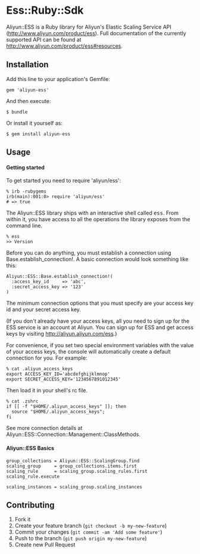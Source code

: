 # Ess::Ruby::Sdk

Aliyun::ESS is a Ruby library for Aliyun's Elastic Scaling Service API (http://www.aliyun.com/product/ess).
Full documentation of the currently supported API can be found at http://www.aliyun.com/product/ess#resources.

## Installation

Add this line to your application's Gemfile:

    gem 'aliyun-ess'

And then execute:

    $ bundle

Or install it yourself as:

    $ gem install aliyun-ess

## Usage

#### Getting started

To get started you need to require 'aliyun/ess':

    % irb -rubygems
    irb(main):001:0> require 'aliyun/ess'
    # => true

The Aliyun::ESS library ships with an interactive shell called <tt>ess</tt>. From within it, you have access to all the operations the library exposes from the command line.

    % ess
    >> Version

Before you can do anything, you must establish a connection using Base.establish_connection!.  A basic connection would look something like this:

    Aliyun::ESS::Base.establish_connection!(
      :access_key_id     => 'abc', 
      :secret_access_key => '123'
    )

The minimum connection options that you must specify are your access key id and your secret access key.

(If you don't already have your access keys, all you need to sign up for the ESS service is an account at Aliyun. You can sign up for ESS and get access keys by visiting http://aliyun.aliyun.com/ess.)

For convenience, if you set two special environment variables with the value of your access keys, the console will automatically create a default connection for you. For example:

    % cat .aliyun_access_keys
    export ACCESS_KEY_ID='abcdefghijklmnop'
    export SECRET_ACCESS_KEY='1234567891012345'

Then load it in your shell's rc file.

    % cat .zshrc
    if [[ -f "$HOME/.aliyun_access_keys" ]]; then
      source "$HOME/.aliyun_access_keys";
    fi

See more connection details at Aliyun::ESS::Connection::Management::ClassMethods.

#### Aliyun::ESS Basics

    group_collections = Aliyun::ESS::ScalingGroup.find
    scaling_group     = group_collections.items.first
    scaling_rule      = scaling_group.scaling_rules.first
    scaling_rule.execute
    
    scaling_instances = scaling_group.scaling_instances

## Contributing

1. Fork it
2. Create your feature branch (`git checkout -b my-new-feature`)
3. Commit your changes (`git commit -am 'Add some feature'`)
4. Push to the branch (`git push origin my-new-feature`)
5. Create new Pull Request
